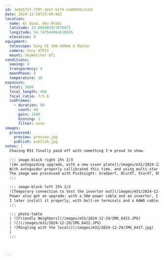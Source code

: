 ```yaml
---
id: 3e0d171f-779f-42ef-b1f4-2e00945c2c5d
date: 2024-12-28T23:00:00Z
location:
  name: Al Quaa, Abu Dhabi
  latitude: 23.606993973076875
  longitude: 54.747544964618605
  elevation: 0
equipment:
  telescope: Sony FE 100-400mm G Master
  camera: Sony A7RIV
  mount: SkyWatcher GTi
conditions:
  seeing: 4
  transparency: 4
  moonPhase: 0
  temperature: 18
exposure:
  total: 3600
  focal_length: 400
  focal_ratio: f/5.6
  subFrames:
    - duration: 90
      count: 40
      gain: 1600
      binning: 1
      filter: none
images:
  processed:
    preview: preview.jpg
    publish: publish.jpg
notes: |
  Chasing M31 finally paid off with something I'm proud to show.
  
  ::: image-block right 25% 2/3
  ![An autoguiding upgrade, with a new vixen plate](/images/m31/2024-12-29/IMG_6404.jpg)
  With autoguider properly callibrated this time, and using multi-star tracking, the correction curves looked very decent, and dithering worked well too. I took 90s exposures, and dithered every 4 frames. Balance on RA axis was a bit off, so dithering took a bit too much time to settle, had to bump the timeout up to 1.5 minutes, cutting effective imaging time. <br />
  The image was processed with PixInsight: GraXpert, BlurXT, StarXT, DSE, Curves.
  :::

  ::: image-block left 25% 2/3
  ![Temporary connection to test the invertor out](/images/m31/2024-12-29/IMG_6402.jpg)
  Power also got an upgrade: with a 50m power cable and an invertor, I no longer need to stress about battery life. Hybrid Rav4 is a surprisingly efficient power generator -- unlike with a regular gas car, the engine only runs once the HV battery is depleated, to bump the charge up a little, and then turns the engine back off. <br />
  I later install it properly, with bolt-on terminals and a 6AWG cable, giving plenty of headroom for any astro kit power requirements, and some more.
  :::

  ::: photo-table
  | ![Friendly Neighbors](/images/m31/2024-12-29/IMG_6423.JPG)
  | ![](/images/m31/2024-12-29/IMG_6422.JPG)
  | ![Mingling with the locals](/images/m31/2024-12-29/IMG_6417.jpg)
  |
  :::

  

---
```

